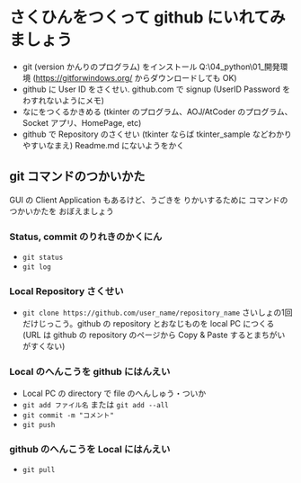 # さくひんをつくって github にいれてみましょう

- git (version かんりのプログラム) をインストール Q:\04_python\01_開発環境 (https://gitforwindows.org/ からダウンロードしても OK)
- github に User ID をさくせい. github.com で signup  (UserID Password をわすれないようにメモ)
- なにをつくるかきめる (tkinter のプログラム、AOJ/AtCoder のプログラム、Socket アプリ、HomePage, etc)
- github で Repository のさくせい (tkinter ならば tkinter_sample などわかりやすいなまえ) Readme.md にないようをかく


## git コマンドのつかいかた

GUI の Client Application もあるけど、うごきを りかいするために コマンドの つかいかたを おぼえましょう

### Status, commit のりれきのかくにん

- `git status`
- `git log`

### Local Repository さくせい

- `git clone https://github.com/user_name/repository_name` さいしょの1回だけじっこう。github の repository とおなじものを local PC につくる (URL は github の repository のページから Copy & Paste するとまちがいがすくない)

### Local のへんこうを github にはんえい

- Local PC の directory で file のへんしゅう・ついか
- `git add ファイル名`  または  `git add --all`
- `git commit -m "コメント"`
- `git push`

### github のへんこうを Local にはんえい

- `git pull`
